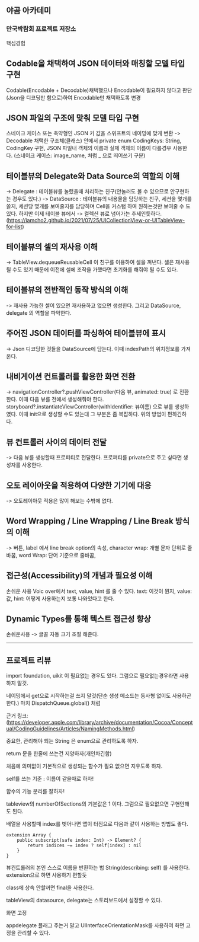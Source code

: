 ## 야곰 아카데미

### 만국박람회 프로젝트 저장소

핵심경험

## Codable을 채택하여 JSON 데이터와 매칭할 모델 타입 구현
Codable(Encodable + Decodable)채택했으나 Encodable이 필요하지 않다고 판단(Json을 디코딩만 함으로)하여 Encodable만 채택하도록 변경

## JSON 파일의 구조에 맞춰 모델 타입 구현
스네이크 케이스 또는 축약형인 JSON 키 값을 스위프트의 네이밍에 맞게 변환
-> Decodable 채택한 구조체(클래스) 안에서 private enum  CodingKeys: String, CodingKey 구현, JSON 파일내 객체의 이름과 실제 객체의 이름이 다를경우 사용한다. (스네이크 케이스: image_name, 처럼 _ 으로 띄어쓰기 구분)

## 테이블뷰의 Delegate와 Data Source의 역할의 이해
-> Delegate : 테이블뷰를 눌렀을때 처리하는 친구(안눌러도 볼 수 있으므로 안구현하는 경우도 있다.)
-> DataSource : 테이블뷰의 내용물을 담당하는 친구, 세션을 몇개를 쓸지, 세션당 몇개를 보여줄지를 담당하며 Cell을 커스텀 하여 원하는것만 보여줄 수 도 있다.
하지만 이제 테이블 뷰에서 -> 컬렉션 뷰로 넘어가는 추세인듯하다.
(https://iamcho2.github.io/2021/07/25/UICollectionView-or-UITableView-for-list)

## 테이블뷰의 셀의 재사용 이해
-> TableView.dequeueReusableCell 이 친구를 이용하여 셀을 꺼낸다. 셀은 재사용 될 수도 있기 때문에 이전에 셀에 조작을 가했다면 초기화를 해줘야 될 수도 있다.

## 테이블뷰의 전반적인 동작 방식의 이해
-> 재사용 가능한 셀이 있으면 재사용하고 없으면 생성한다. 그리고 DataSource, delegate 의 역할을 파악한다.

## 주어진 JSON 데이터를 파싱하여 테이블뷰에 표시
-> Json 디코딩한 것들을 DataSource에 담는다. 이때 indexPath의 위치정보를 가져온다.

## 내비게이션 컨트롤러를 활용한 화면 전환
-> navigationController?.pushViewController(다음 뷰, animated: true) 로 전환한다. 이때 다음 뷰를 전에서 생성해줘야 한다. storyboard?.instantiateViewController(withIdentifier: 뷰이름) 으로 뷰를 생성하였다. 이때 init으로 생성할 수도 있는대 그 부분은 좀 복잡하다. 위의 방법이 편하긴하다.

## 뷰 컨트롤러 사이의 데이터 전달
-> 다음 뷰를 생성할때 프로퍼티로 전달한다.  프로퍼티를 private으로 주고 싶다면 생성자를 사용한다.

## 오토 레이아웃을 적용하여 다양한 기기에 대응
-> 오토레이아웃 적용은 많이 해보는 수밖에 없다.

## Word Wrapping / Line Wrapping / Line Break 방식의 이해
-> 버튼, label 에서  line break option의 속성, character wrap: 개별 문자 단위로 줄바꿈, word Wrap: 단어 기준으로 줄바꿈, 

## 접근성(Accessibility)의 개념과 필요성 이해
손쉬운 사용 Voic over에서 text, value, hint 를 줄 수 있다. text: 이것이 뭔지, value: 값, hint: 어떻게 사용하는지 보통 나와있다고 한다.

## Dynamic Types를 통해 텍스트 접근성 향상
손쉬운사용 -> 글꼴 자동 크기 조절 해준다.

---

## 프로젝트 리뷰

import foundation, uikit 이 필요없는 경우도 있다. 그럼으로 필요없는경우라면 사용하지 말것.

네이밍에서 get으로 시작하는걸 쓰지 말것(단순 생성 메소드는 동사형 없이도 사용하곤 한다.) 마치 DispatchQueue.global() 처럼

근거 링크: (https://developer.apple.com/library/archive/documentation/Cocoa/Conceptual/CodingGuidelines/Articles/NamingMethods.html)

중요한, 관리해야 되는 String 은 enum으로 관리하도록 하자.

return 문을 한줄에 쓰는건 지양하자(개인차긴함)

처음에 의미없이 기본적으로 생성되는 함수가 필요 없으면 지우도록 하자.

self를 쓰는 기준 : 이름이 같을때로 하자!

함수의 기능 분리를 잘하자!

tableview의 numberOfSections의 기본값은 1 이다. 그럼으로 필요없으면 구현안해도 된다.

배열을 사용할때 index를 벗어나면 앱이 터짐으로 다음과 같이 사용하는 방법도 좋다.
```
extension Array {
    public subscript(safe index: Int) -> Element? {
        return indices ~= index ? self[index] : nil
    }
}
```

뷰컨트롤러의 본인 스스로 이름을 반환하는 법 String(describing: self) 를 사용한다. extension으로 하면 사용하기 편할듯

class에 상속 안할꺼면 final을 사용한다.

tableView의 datasource, delegate는 스토리보드에서 설정할 수 있다.

화면 고정

appdelegate 플래그 주는거 말고 UIInterfaceOrientationMask를 사용하여 화면 고정을 관리할 수 있다.

